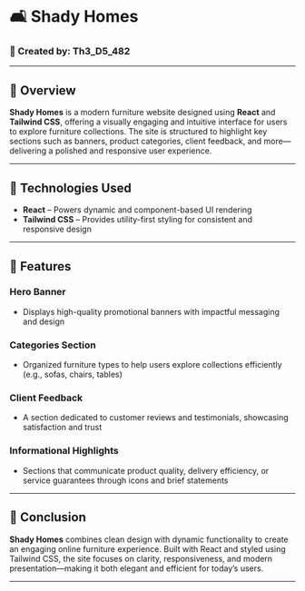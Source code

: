# 🛋️ Shady Homes

### 👤 Created by: Th3_D5_482

---

## 📘 Overview  
**Shady Homes** is a modern furniture website designed using **React** and **Tailwind CSS**, offering a visually engaging and intuitive interface for users to explore furniture collections. The site is structured to highlight key sections such as banners, product categories, client feedback, and more—delivering a polished and responsive user experience.

---

## 🧰 Technologies Used  
- **React** – Powers dynamic and component-based UI rendering  
- **Tailwind CSS** – Provides utility-first styling for consistent and responsive design

---

## 🚀 Features

### Hero Banner  
- Displays high-quality promotional banners with impactful messaging and design

### Categories Section  
- Organized furniture types to help users explore collections efficiently (e.g., sofas, chairs, tables)

### Client Feedback  
- A section dedicated to customer reviews and testimonials, showcasing satisfaction and trust

### Informational Highlights  
- Sections that communicate product quality, delivery efficiency, or service guarantees through icons and brief statements

---

## 🎯 Conclusion  
**Shady Homes** combines clean design with dynamic functionality to create an engaging online furniture experience. Built with React and styled using Tailwind CSS, the site focuses on clarity, responsiveness, and modern presentation—making it both elegant and efficient for today’s users.

---
